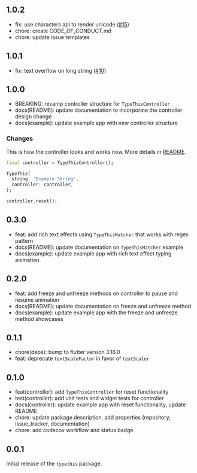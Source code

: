 ## 1.0.2

- fix: use characters api to render unicode ([#15](https://github.com/thecodexhub/typethis/pull/15))
- chore: create CODE_OF_CONDUCT.md
- chore: update issue templates

## 1.0.1

- fix: text overflow on long string ([#10](https://github.com/thecodexhub/typethis/pull/10))

## 1.0.0

- BREAKING: revamp controller structure for `TypeThisController`
- docs(README): update documentation to incorporate the controller design change
- docs(example): update example app with new controller structure

### Changes

This is how the controller looks and works now. More details in [README](./README.md#control-the-animation). 

```dart
final controller = TypeThisController();

TypeThis(
  string: 'Example String',
  controller: controller,
);

controller.reset();
```

## 0.3.0

- feat: add rich text effects using `TypeThisMatcher` that works with regex pattern
- docs(README): update documentation on `TypeThisMatcher` example
- docs(example): update example app with rich text effect typing animation

## 0.2.0

- feat: add freeze and unfreeze methods on controller to pause and resume animation
- docs(README): update documentation on freeze and unfreeze method
- docs(example): update example app with the freeze and unfreeze method showcases

## 0.1.1

- chore(deps): bump to flutter version 3.16.0
- feat: deprecate `textScaleFactor` in favor of `textScaler`

## 0.1.0

- feat(controller): add `TypeThisController` for reset functionality
- test(controller): add unit tests and widget tests for controller
- docs(controller): update example app with reset functionality, update README
- chore: update package description, add properties (repository, issue_tracker, documentation)
- chore: add codecov workflow and status badge

## 0.0.1

Initial release of the `typethis` package.

